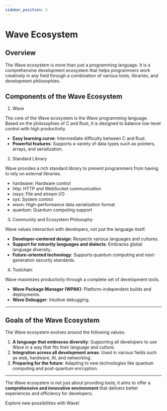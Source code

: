 ```yaml
---
sidebar_position: 2
---
```


# Wave Ecosystem

## Overview

The Wave ecosystem is more than just a programming language.
It is a comprehensive development ecosystem that helps programmers work creatively in any field through a combination of various tools, libraries, and development philosophies.

## Components of the Wave Ecosystem
1. Wave

The core of the Wave ecosystem is the Wave programming language.
Based on the philosophies of C and Rust, it is designed to balance low-level control with high productivity.

* **Easy learning curve**: Intermediate difficulty between C and Rust.
* **Powerful features**:  Supports a variety of data types such as pointers, arrays, and serialization.

2. Standard Library

Wave provides a rich standard library to prevent programmers from having to rely on external libraries.

* hardwave: Hardware control
* http: HTTP and WebSocket communication
* iosys: File and stream I/O
* sys: System control
* wson: High-performance data serialization format
* quantum: Quantum computing support

3. Community and Ecosystem Philosophy

Wave values interaction with developers, not just the language itself.

* **Developer-centered design**: Respects various languages and cultures.
* **Support for minority languages and dialects**: Embraces global language diversity.
* **Future-oriented technology**: Supports quantum computing and next-generation security standards.

4. Toolchain

Wave maximizes productivity through a complete set of development tools.

* **Wave Package Manager (WPAK)**: Platform-independent builds and deployments.
* **Wave Debugger**: Intuitive debugging.


---

## Goals of the Wave Ecosystem

The Wave ecosystem evolves around the following values:

1. **A language that embraces diversity**: Supporting all developers to use Wave in a way that fits their language and culture.
2. **Integration across all development areas**: Used in various fields such as web, hardware, AI, and networking.
3. **Preparing for the future**: Adapting to new technologies like quantum computing and post-quantum encryption.

---

The Wave ecosystem is not just about providing tools; it aims to offer a **comprehensive and innovative environment** that delivers better experiences and efficiency for developers.

Explore new possibilities with Wave!